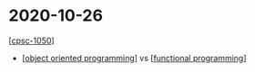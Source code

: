 # 2020-10-26

[[cpsc-1050]]

- [[object oriented programming]] vs [[functional programming]]

[//begin]: # "Autogenerated link references for markdown compatibility"
[cpsc-1050]: cpsc-1050 "CPSC 1050 - Introduction to Computer Science"
[object oriented programming]: object-oriented-programming "Object Oriented Programming"
[functional programming]: functional-programming "Functional Programming"
[//end]: # "Autogenerated link references"